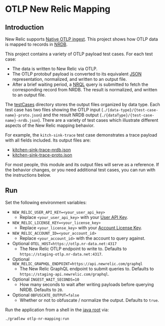# OTLP New Relic Mapping

## Introduction

New Relic supports [Native OTLP ingest](https://docs.newrelic.com/docs/integrations/open-source-telemetry-integrations/opentelemetry/introduction-opentelemetry-new-relic/#how-it-works). This project shows how OTLP data is mapped to records in [NRDB](https://docs.newrelic.com/docs/telemetry-data-platform/get-started/nrdb-horsepower-under-hood/).

This project contains a variety of OTLP payload test cases. For each test case:
- The data is written to New Relic via OTLP.
- The OTLP protobuf payload is converted to its equivalent [JSON](https://developers.google.com/protocol-buffers/docs/proto3#json) representation, normalized, and written to an output file.
- After a brief waiting period, a [NRQL](https://docs.newrelic.com/docs/query-your-data/nrql-new-relic-query-language/get-started/introduction-nrql-new-relics-query-language/) query is submitted to fetch the corresponding record from NRDB. The result is normalized, and written to an output file.

The [testCases](./testCases) directory stores the output files organized by data type. Each test case has two files showing the OTLP input (`./{data-type}/{test-case-name}-proto.json`) and the result NRDB output (`./{dataType}/{test-case-name}-nrdb.json`). There are a variety of test cases which illustrate different aspects of the New Relic mapping behavior.

For example, the `kitch-sink-trace` test case demonstrates a trace payload with all fields included. Its output files are:
- [kitchen-sink-trace-nrdb.json](./testCases/span/kitchen-sink-trace-nrdb.json)
- [kitchen-sink-trace-proto.json](./testCases/span/kitchen-sink-trace-proto.json)

For most people, this module and its output files will serve as a reference. If the behavior changes, or you need additional test cases, you can run with the instructions below.

## Run

Set the following environment variables:
* `NEW_RELIC_USER_API_KEY=<your_user_api_key>`
  * Replace `<your_user_api_key>` with your [User API Key](https://docs.newrelic.com/docs/apis/intro-apis/new-relic-api-keys/#user-api-key).
* `NEW_RELIC_LICENSE_KEY=<your_license_key>`
  * Replace `<your_license_key>` with your [Account License Key](https://one.newrelic.com/launcher/api-keys-ui.launcher).
* `NEW_RELIC_ACCOUNT_ID=<your_account_id>`
  * Replace `<your_account_id>` with the account to query against.
* Optional `OTEL_HOST=https://otlp.nr-data.net:4317`
  * The New Relic OTLP endpoint to write to. Defaults to `https://staging-otlp.nr-data.net:4317`.
* Optional `NEW_RELIC_GRAPHQL_ENDPOINT=https://api.newrelic.com/graphql`
  * The New Relic GraphQL endpoint to submit queries to. Defaults to `https://staging-api.newrelic.com/graphql`.
* Optional `INGEST_WAIT_SECONDS=10`
  * How many seconds to wait after writing payloads before querying NRDB. Defaults to `20`.
* Optional `OBFUSCATE_OUTPUT=false`
  * Whether or not to obfuscate / normalize the output. Defaults to `true`.

Run the application from a shell in the [java root](../) via:
```
./gradlew otlp-nr-mapping:run
```